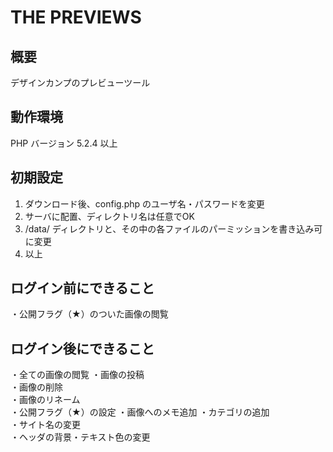 # THE PREVIEWS

## 概要
デザインカンプのプレビューツール


## 動作環境
PHP バージョン 5.2.4 以上


## 初期設定
1. ダウンロード後、config.php のユーザ名・パスワードを変更
2. サーバに配置、ディレクトリ名は任意でOK
3. /data/ ディレクトリと、その中の各ファイルのパーミッションを書き込み可に変更
4. 以上


## ログイン前にできること
・公開フラグ（★）のついた画像の閲覧


## ログイン後にできること
・全ての画像の閲覧 
・画像の投稿  
・画像の削除  
・画像のリネーム  
・公開フラグ（★）の設定
・画像へのメモ追加
・カテゴリの追加  
・サイト名の変更  
・ヘッダの背景・テキスト色の変更


